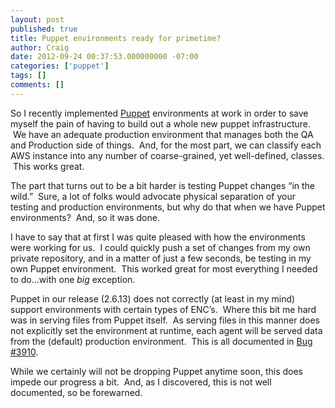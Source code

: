 ```yaml
---
layout: post
published: true
title: Puppet environments ready for primetime?
author: Craig
date: 2012-09-24 00:37:53.000000000 -07:00
categories: ['puppet']
tags: []
comments: []
---
```

So I recently implemented [Puppet](http://www.puppetlabs.org/) environments at work in order to save myself the pain of having to build out a whole new puppet infrastructure.  We have an adequate production environment that manages both the QA and Production side of things.  And, for the most part, we can classify each AWS instance into any number of coarse-grained, yet well-defined, classes.  This works great.

The part that turns out to be a bit harder is testing Puppet changes “in the wild.”  Sure, a lot of folks would advocate physical separation of your testing and production environments, but why do that when we have Puppet environments?  And, so it was done.

I have to say that at first I was quite pleased with how the environments were working for us.  I could quickly push a set of changes from my own private repository, and in a matter of just a few seconds, be testing in my own Puppet environment.  This worked great for most everything I needed to do…with one <em>big</em> exception.

Puppet in our release (2.6.13) does not correctly (at least in my mind) support environments with certain types of ENC’s.  Where this bit me hard was in serving files from Puppet itself.  As serving files in this manner does not explicitly set the environment at runtime, each agent will be served data from the (default) production environment.  This is all documented in [Bug #3910](http://projects.puppetlabs.com/issues/3910).

While we certainly will not be dropping Puppet anytime soon, this does impede our progress a bit.  And, as I discovered, this is not well documented, so be forewarned.
